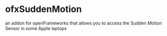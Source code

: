 ofxSuddenMotion
===============

an addon for openFrameworks that allows you to access the Sudden Motion Sensor in some Apple laptops
